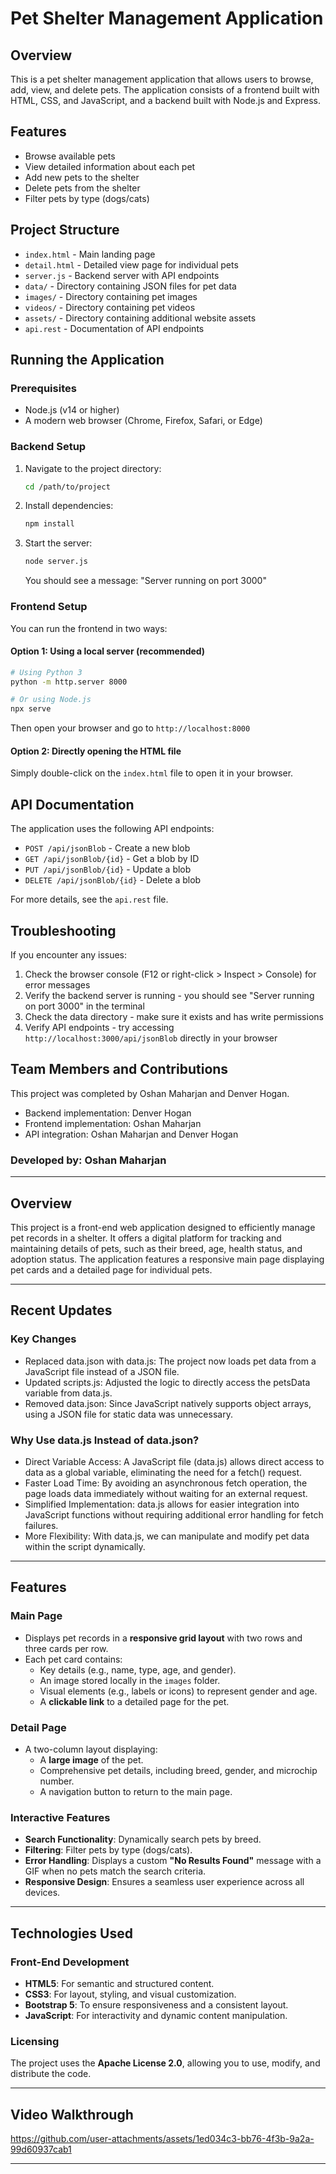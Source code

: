 # Pet Shelter Management Application

## Overview

This is a pet shelter management application that allows users to browse, add, view, and delete pets. The application consists of a frontend built with HTML, CSS, and JavaScript, and a backend built with Node.js and Express.

## Features

- Browse available pets
- View detailed information about each pet
- Add new pets to the shelter
- Delete pets from the shelter
- Filter pets by type (dogs/cats)

## Project Structure

- `index.html` - Main landing page
- `detail.html` - Detailed view page for individual pets
- `server.js` - Backend server with API endpoints
- `data/` - Directory containing JSON files for pet data
- `images/` - Directory containing pet images
- `videos/` - Directory containing pet videos
- `assets/` - Directory containing additional website assets
- `api.rest` - Documentation of API endpoints

## Running the Application

### Prerequisites

- Node.js (v14 or higher)
- A modern web browser (Chrome, Firefox, Safari, or Edge)

### Backend Setup

1. Navigate to the project directory:
   ```bash
   cd /path/to/project
   ```

2. Install dependencies:
   ```bash
   npm install
   ```

3. Start the server:
   ```bash
   node server.js
   ```

   You should see a message: "Server running on port 3000"

### Frontend Setup

You can run the frontend in two ways:

#### Option 1: Using a local server (recommended)

```bash
# Using Python 3
python -m http.server 8000

# Or using Node.js
npx serve
```

Then open your browser and go to `http://localhost:8000`

#### Option 2: Directly opening the HTML file

Simply double-click on the `index.html` file to open it in your browser.

## API Documentation

The application uses the following API endpoints:

- `POST /api/jsonBlob` - Create a new blob
- `GET /api/jsonBlob/{id}` - Get a blob by ID
- `PUT /api/jsonBlob/{id}` - Update a blob
- `DELETE /api/jsonBlob/{id}` - Delete a blob

For more details, see the `api.rest` file.

## Troubleshooting

If you encounter any issues:

1. Check the browser console (F12 or right-click > Inspect > Console) for error messages
2. Verify the backend server is running - you should see "Server running on port 3000" in the terminal
3. Check the data directory - make sure it exists and has write permissions
4. Verify API endpoints - try accessing `http://localhost:3000/api/jsonBlob` directly in your browser

## Team Members and Contributions

This project was completed by Oshan Maharjan and Denver Hogan.

- Backend implementation: Denver Hogan
- Frontend implementation: Oshan Maharjan
- API integration: Oshan Maharjan and Denver Hogan

### **Developed by:** Oshan Maharjan

---

## **Overview**

This project is a front-end web application designed to efficiently manage pet records in a shelter. It offers a digital platform for tracking and maintaining details of pets, such as their breed, age, health status, and adoption status. The application features a responsive main page displaying pet cards and a detailed page for individual pets.

---

## **Recent Updates**

### **Key Changes** 
- Replaced data.json with data.js: The project now loads pet data from a JavaScript file instead of a JSON file.
- Updated scripts.js: Adjusted the logic to directly access the petsData variable from data.js.
- Removed data.json: Since JavaScript natively supports object arrays, using a JSON file for static data was unnecessary.

### **Why Use data.js Instead of data.json?**
- Direct Variable Access: A JavaScript file (data.js) allows direct access to data as a global variable, eliminating the need for a fetch() request.
- Faster Load Time: By avoiding an asynchronous fetch operation, the page loads data immediately without waiting for an external request.
- Simplified Implementation: data.js allows for easier integration into JavaScript functions without requiring additional error handling for fetch failures.
- More Flexibility: With data.js, we can manipulate and modify pet data within the script dynamically.
---

## **Features**

### **Main Page**
- Displays pet records in a **responsive grid layout** with two rows and three cards per row.
- Each pet card contains:
  - Key details (e.g., name, type, age, and gender).
  - An image stored locally in the `images` folder.
  - Visual elements (e.g., labels or icons) to represent gender and age.
  - A **clickable link** to a detailed page for the pet.

### **Detail Page**
- A two-column layout displaying:
  - A **large image** of the pet.
  - Comprehensive pet details, including breed, gender, and microchip number.
  - A navigation button to return to the main page.

### **Interactive Features**
- **Search Functionality**: Dynamically search pets by breed.
- **Filtering**: Filter pets by type (dogs/cats).
- **Error Handling**: Displays a custom **"No Results Found"** message with a GIF when no pets match the search criteria.
- **Responsive Design**: Ensures a seamless user experience across all devices.

---

## **Technologies Used**

### **Front-End Development**
- **HTML5**: For semantic and structured content.
- **CSS3**: For layout, styling, and visual customization.
- **Bootstrap 5**: To ensure responsiveness and a consistent layout.
- **JavaScript**: For interactivity and dynamic content manipulation.

### **Licensing**
The project uses the **Apache License 2.0**, allowing you to use, modify, and distribute the code.

---

## **Video Walkthrough**


https://github.com/user-attachments/assets/1ed034c3-bb76-4f3b-9a2a-99d60937cab1


---





